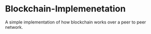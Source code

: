 # Blockchain-Implemenetation

A simple implementation of how blockchain works over a peer to peer network.

